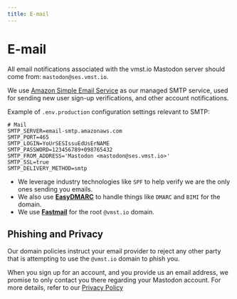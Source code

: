```yaml
---
title: E-mail
---
```


# E-mail

All email notifications associated with the vmst.io Mastodon server should come from: `mastodon@ses.vmst.io`.

We use [Amazon Simple Email Service](https://aws.amazon.com/ses/) as our managed SMTP service, used for sending new user sign-up verifications, and other account notifications.

Example of `.env.production` configuration settings relevant to SMTP:

```text
# Mail
SMTP_SERVER=email-smtp.amazonaws.com
SMTP_PORT=465
SMTP_LOGIN=YoUrSESIssuEdUsErNAME
SMTP_PASSWORD=123456789+098765432
SMTP_FROM_ADDRESS='Mastodon <mastodon@ses.vmst.io>'
SMTP_SSL=true
SMTP_DELIVERY_METHOD=smtp
```

* We leverage industry technologies like `SPF` to help verify we are the only ones sending you emails.
* We also use **[EasyDMARC](https://easydmarc.com)** to handle things like `DMARC` and `BIMI` for the domain.
* We use **[Fastmail](https://fastmail.com)** for the root `@vmst.io` domain.

## Phishing and Privacy

Our domain policies instruct your email provider to reject any other party that is attempting to use the `@vmst.io` domain to phish you.

When you sign up for an account, and you provide us an email address, we promise to only contact you there regarding your Mastodon account.
For more details, refer to our [Privacy Policy](https://vmst.io/privacy-policy)
